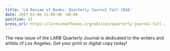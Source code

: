 ```yaml
---
title: 'LA Review of Books: Quarterly Journal Fall 2016'
date: 2017-01-06 11:00:00 -08:00
position: 12
press_url: https://lareviewofbooks.org/edition/quarterly-journal-fall-2016/
---
```


The new issue of the LARB Quarterly Journal is dedicated to the writers and artists of Los Angeles. Get your print or digital copy today!

